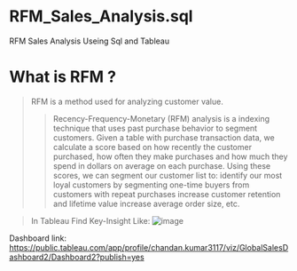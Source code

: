 # RFM_Sales_Analysis.sql
RFM Sales Analysis Useing Sql and Tableau

# What is RFM ?
> RFM is a method used for analyzing customer value.
>>  Recency-Frequency-Monetary (RFM) analysis is a indexing technique that uses past purchase behavior to segment customers.
 Given a table with purchase transaction data, we calculate a score based on 
 how recently the customer purchased, 
 how often they make purchases and 
 how much they spend in dollars on average on each purchase. 
 Using these scores, we can segment our customer list to:
 identify our most loyal customers by segmenting one-time buyers from customers with repeat purchases
increase customer retention and lifetime value
increase average order size, etc.

> In Tableau Find Key-Insight Like:
![image](https://user-images.githubusercontent.com/87275009/175494632-448d6629-5667-401c-aa63-ff8f69358af7.png)






Dashboard link: 
https://public.tableau.com/app/profile/chandan.kumar3117/viz/GlobalSalesDashboard2/Dashboard2?publish=yes
